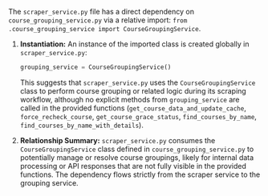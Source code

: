 The `scraper_service.py` file has a direct dependency on `course_grouping_service.py` via a relative import:
`from .course_grouping_service import CourseGroupingService`.

1.  **Instantiation:** An instance of the imported class is created globally in `scraper_service.py`:
    ```python
    grouping_service = CourseGroupingService()
    ```
    This suggests that `scraper_service.py` uses the `CourseGroupingService` class to perform course grouping or related logic during its scraping workflow, although no explicit methods from `grouping_service` are called in the provided functions (`get_course_data_and_update_cache`, `force_recheck_course`, `get_course_grace_status`, `find_courses_by_name`, `find_courses_by_name_with_details`).

2.  **Relationship Summary:** `scraper_service.py` consumes the `CourseGroupingService` class defined in `course_grouping_service.py` to potentially manage or resolve course groupings, likely for internal data processing or API responses that are not fully visible in the provided functions. The dependency flows strictly from the scraper service to the grouping service.